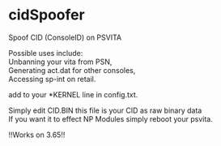 # cidSpoofer
Spoof CID (ConsoleID) on PSVITA

Possible uses include:          
Unbanning your vita from PSN,          
Generating act.dat for other consoles,             
Accessing sp-int on retail.               

add to your *KERNEL line in config.txt.                  

Simply edit CID.BIN this file is your CID as raw binary data                         
If you want it to effect NP Modules simply reboot your psvita.               

!!Works on 3.65!!
